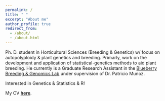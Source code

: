 ```yaml
---
permalink: /
title: " "
excerpt: "About me"
author_profile: true
redirect_from: 
  - /about/
  - /about.html
---
```

  Ph. D. student in Horticultural Sciences (Breeding & Genetics) w/ focus on autopolyploidy & plant genetics and breeding. Primarly, work on the development and application of statistical-genetics methods to aid plant breeding. He currently is a Graduate Research Assistant in the [Blueberry Breeding & Genomics Lab](https://www.blueberrybreeding.com) under supervision of Dr. Patricio Munoz.
 
  Interested in Genetics & Statistics & R!
 
  My CV **[here](https://github.com/rramadeu/cv/raw/master/CVAmadeu.pdf)**.

